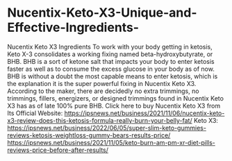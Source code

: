 # Nucentix-Keto-X3-Unique-and-Effective-Ingredients-
Nucentix Keto X3 Ingredients To work with your body getting in ketosis, Keto X-3 consolidates a working fixing named beta-hydroxybutyrate, or BHB. BHB is a sort of ketone salt that impacts your body to enter ketosis faster as well as to consume the excess glucose in your body as of now. BHB is without a doubt the most capable means to enter ketosis, which is the explanation it is the super powerful fixing in Nucentix Keto X3. According to the maker, there are decidedly no extra trimmings, no trimmings, fillers, energizers, or designed trimmings found in Nucentix Keto X3 has as of late 100% pure BHB. Click here to buy Nucentix Keto X3 from Its Official Website: https://ipsnews.net/business/2021/11/06/nucentix-keto-x3-review-does-this-ketosis-formula-really-burn-your-belly-fat/  Keto X3: https://ipsnews.net/business/2022/06/05/super-slim-keto-gummies-reviews-ketosis-weightloss-gummy-bears-results-price/  https://ipsnews.net/business/2021/11/05/keto-burn-am-pm-xr-diet-pills-reviews-price-before-after-results/
